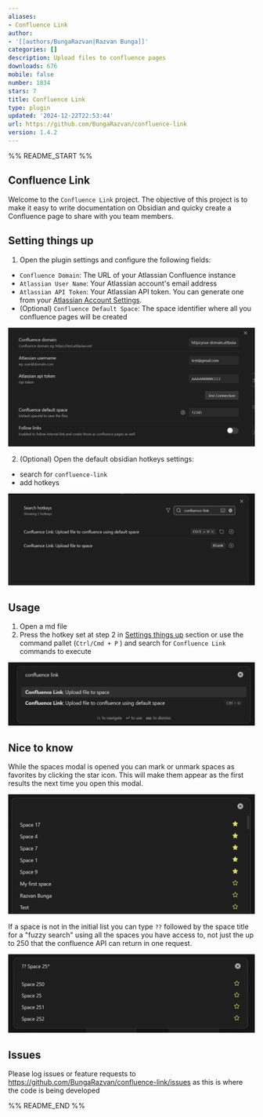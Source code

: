 ```yaml
---
aliases:
- Confluence Link
author:
- '[[authors/BungaRazvan|Razvan Bunga]]'
categories: []
description: Upload files to confluence pages
downloads: 676
mobile: false
number: 1834
stars: 7
title: Confluence Link
type: plugin
updated: '2024-12-22T22:53:44'
url: https://github.com/BungaRazvan/confluence-link
version: 1.4.2
---
```


%% README_START %%

## Confluence Link

Welcome to the `Confluence Link` project. The objective of this project is to make it easy to write documentation on Obsidian and quicky create a Confluence page to share with you team members.

## Setting things up

1. Open the plugin settings and configure the following fields:

-   `Confluence Domain`: The URL of your Atlassian Confluence instance
-   `Atlassian User Name`: Your Atlassian account's email address
-   `Atlassian API Token`: Your Atlassian API token. You can generate one from your [Atlassian Account Settings](https://id.atlassian.com/manage-profile/security/api-tokens).
-   (Optional) `Confluence Default Space`: The space identifier where all you confluence pages will be created

![Settings](https://raw.githubusercontent.com/BungaRazvan/confluence-link/HEAD/images/settings_tab.png)

2. (Optional) Open the default obsidian hotkeys settings:

-   search for `confluence-link`
-   add hotkeys

![Hotkeys](https://raw.githubusercontent.com/BungaRazvan/confluence-link/HEAD/images/hotkeys.png)

## Usage

1. Open a md file
2. Press the hotkey set at step 2 in [Settings things up](#Setting-things-up) section or use the command pallet (`Ctrl/Cmd + P` ) and search for `Confluence Link` commands to execute

![Commands](https://raw.githubusercontent.com/BungaRazvan/confluence-link/HEAD/images/commands.png)

## Nice to know

While the spaces modal is opened you can mark or unmark spaces as favorites by clicking the star icon. This will make them appear as the first results the next time you open this modal.

![Favorite_Spaces](https://raw.githubusercontent.com/BungaRazvan/confluence-link/HEAD/images/fav_spaces.png)

If a space is not in the initial list you can type `??` followed by the space title for a "fuzzy search" using all the spaces you have access to, not just the up to 250 that the confluence API can return in one request.

![Search](https://raw.githubusercontent.com/BungaRazvan/confluence-link/HEAD/images/search_spaces.png)

## Issues

Please log issues or feature requests to https://github.com/BungaRazvan/confluence-link/issues as this is where the code is being developed


%% README_END %%
